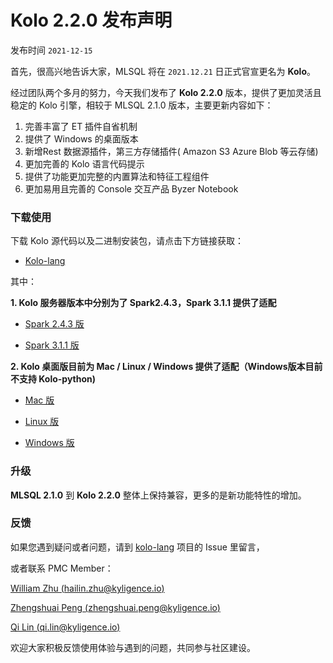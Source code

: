 # Kolo 2.2.0 发布声明

发布时间 `2021-12-15`

首先，很高兴地告诉大家，MLSQL 将在 `2021.12.21` 日正式官宣更名为 **Kolo**。

经过团队两个多月的努力，今天我们发布了 **Kolo 2.2.0** 版本，提供了更加灵活且稳定的 Kolo 引擎，相较于 MLSQL 2.1.0 版本，主要更新内容如下：

1. 完善丰富了 ET 插件自省机制
2. 提供了 Windows 的桌面版本
3. 新增Rest 数据源插件，第三方存储插件( Amazon S3 Azure Blob 等云存储)
4. 更加完善的 Kolo 语言代码提示
5. 提供了功能更加完整的内置算法和特征工程组件
6. 更加易用且完善的 Console 交互产品 Byzer Notebook

### 下载使用

下载 Kolo 源代码以及二进制安装包，请点击下方链接获取：

- [Kolo-lang](https://download.byzer.org/kolo/2.2.0/kolo-lang/)

其中：

**1. Kolo  服务器版本中分别为了 Spark2.4.3，Spark 3.1.1 提供了适配**

- [Spark 2.4.3 版](https://download.byzer.org/kolo/2.2.0/kolo-lang/kolo-lang_2.4-2.2.0.tar.gz)

- [Spark 3.1.1 版](https://download.byzer.org/kolo/2.2.0/kolo-lang/kolo-lang_3.0-2.2.0.tar.gz)


**2. Kolo 桌面版目前为 Mac / Linux / Windows 提供了适配（Windows版本目前不支持 Kolo-python)**

- [Mac 版](http://download.mlsql.tech/kolo-lang-mac-0.0.7.vsix)

- [Linux 版](http://download.mlsql.tech/kolo-lang-linux-0.0.7.vsix)

- [Windows 版](http://download.mlsql.tech/kolo-lang-win-0.0.7.vsix)


### 升级

**MLSQL 2.1.0**  到 **Kolo 2.2.0**  整体上保持兼容，更多的是新功能特性的增加。

### 反馈

如果您遇到疑问或者问题，请到 [kolo-lang](https://github.com/byzer-org/kolo-lang) 项目的 Issue 里留言，

或者联系 PMC Member：

[William Zhu (hailin.zhu@kyligence.io)](mailto:hailin.zhu@kyligence.io)

[Zhengshuai Peng (zhengshuai.peng@kyligence.io)](mailto:zhengshuai.peng@kyligence.io)

[Qi Lin (qi.lin@kyligence.io)](mailto:qi.lin@kyligence.io)


欢迎大家积极反馈使用体验与遇到的问题，共同参与社区建设。

